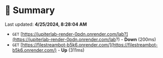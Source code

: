 # 📖 Summary
Last updated: **4/25/2024, 8:28:04 AM**

- `GET` [https://jupiterlab-render-0pdn.onrender.com/lab?](https://jupiterlab-render-0pdn.onrender.com/lab?) - **Down** (200ms)
- `GET` [https://filestreambot-b5k6.onrender.com/](https://filestreambot-b5k6.onrender.com/) - **Up** (311ms)

